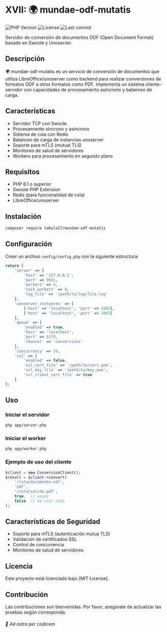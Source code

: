 # XVII: 🌍 mundae-odf-mutatis
![PHP Version](https://img.shields.io/badge/PHP-8.2%2B-blue)
![License](https://img.shields.io/github/license/Tabula17/mundae-odf-mutatis)
![Last commit](https://img.shields.io/github/last-commit/Tabula17/mundae-odf-mutatis)

Servidor de conversión de documentos ODF (Open Document Format) basado en Swoole y Unoserver.

## Descripción

🌍 mundae-odf-mutatis es un servicio de conversión de documentos que utiliza LibreOffice/unoserver como backend para realizar conversiones de formatos ODF a otros formatos como PDF. 
Implementa un sistema cliente-servidor con capacidades de procesamiento asíncrono y balanceo de carga.

## Características

- Servidor TCP con Swoole
- Procesamiento síncrono y asíncrono
- Sistema de cola con Redis
- Balanceo de carga de instancias unoserver
- Soporte para mTLS (mutual TLS)
- Monitoreo de salud de servidores
- Workers para procesamiento en segundo plano

## Requisitos

- PHP 8.1 o superior
- Swoole PHP Extension
- Redis (para funcionalidad de cola)
- LibreOffice/unoserver

## Instalación

```bash
composer require tabula17/mundae-odf-mutatis
```

## Configuración

Crear un archivo `config/config.php` con la siguiente estructura:

```php
return [
    'server' => [
        'host' => '127.0.0.1',
        'port' => 9501,
        'workers' => 4,
        'task_workers' => 8,
        'log_file' => '/path/to/log/file.log'
    ],
    'unoserver_instances' => [
        ['host' => 'localhost', 'port' => 2002],
        ['host' => 'localhost', 'port' => 2003]
    ],
    'queue' => [
        'enabled' => true,
        'host' => 'localhost',
        'port' => 6379,
        'channel' => 'conversions'
    ],
    'concurrency' => 10,
    'ssl' => [
        'enabled' => false,
        'ssl_cert_file' => '/path/to/cert.pem',
        'ssl_key_file' => '/path/to/key.pem',
        'ssl_client_cert_file' => true
    ]
];
```

## Uso

### Iniciar el servidor

```bash
php app/server.php
```

### Iniciar el worker

```bash
php app/worker.php
```

### Ejemplo de uso del cliente

```php
$client = new ConversionClient();
$result = $client->convert(
    '/ruta/documento.odt',
    'pdf',
    '/ruta/salida.pdf',
    true,  // async
    false  // no usar cola
);
```

## Características de Seguridad

- Soporte para mTLS (autenticación mutua TLS)
- Validación de certificados SSL
- Control de concurrencia
- Monitoreo de salud de servidores

## Licencia

Este proyecto está licenciado bajo [MIT License].

## Contribución

Las contribuciones son bienvenidas. Por favor, asegúrate de actualizar las pruebas según corresponda.


###### 🌌 Ad astra per codicem
